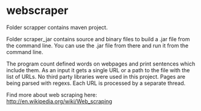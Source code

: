 webscraper
==========

Folder scrapper contains maven project.

Folder scraper_jar contains source and binary files to build a .jar file from the command line. You can use the .jar file from there and run it from the command line.

The program count defined words on webpages and print sentences which include them. 
As an input it gets a single URL or a path to the file with the list of URLs.
No third party libraries were used in this project. Pages are being parsed with regexs.
Each URL is processed by a separate thread.

Find more about web scraping here: http://en.wikipedia.org/wiki/Web_scraping
